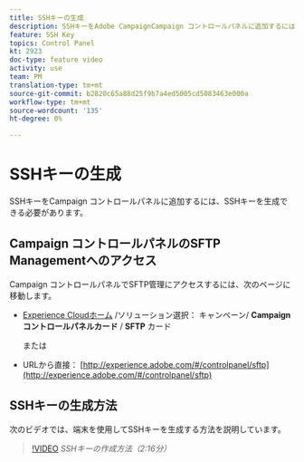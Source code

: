 ```yaml
---
title: SSHキーの生成
description: SSHキーをAdobe CampaignCampaign コントロールパネルに追加するには、SSHキーを生成できる必要があります。 次のビデオでは、端末を使用してSSHキーを生成する方法を説明しています。
feature: SSH Key
topics: Control Panel
kt: 2923
doc-type: feature video
activity: use
team: PM
translation-type: tm+mt
source-git-commit: b2820c65a88d25f9b7a4ed5005cd5083463e000a
workflow-type: tm+mt
source-wordcount: '135'
ht-degree: 0%

---
```



# SSHキーの生成

SSHキーをCampaign コントロールパネルに追加するには、SSHキーを生成できる必要があります。

## Campaign コントロールパネルのSFTP Managementへのアクセス

Campaign コントロールパネルでSFTP管理にアクセスするには、次のページに移動します。

* [Experience Cloudホーム](https://experience.adobe.com/#/home) /ソリューション選択： キャンペーン/ **Campaign コントロールパネルカード** / **SFTP** カード

   または
* URLから直接： [http://experience.adobe.com/#/controlpanel/sftp](http://experience.adobe.com/#/controlpanel/sftp)

## SSHキーの生成方法

次のビデオでは、端末を使用してSSHキーを生成する方法を説明しています。

>[!VIDEO](https://video.tv.adobe.com/v/27259?quality=12)
*SSHキーの作成方法（2:16分）*